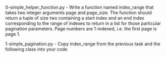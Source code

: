 0-simple_helper_function.py - Write a function named index_range that takes two integer arguments page and page_size.
The function should return a tuple of size two containing a start index and an end index corresponding to the range of indexes to return in a list for those particular pagination parameters.
Page numbers are 1-indexed, i.e. the first page is page 1.

1-simple_pagination.py - Copy index_range from the previous task and the following class into your code

